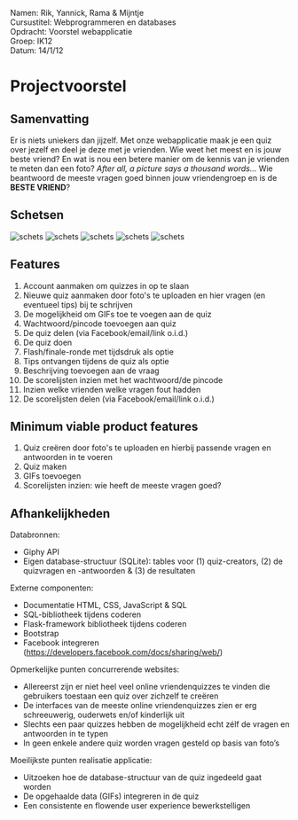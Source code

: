 Namen: Rik, Yannick, Rama & Mijntje  <br>
Cursustitel: Webprogrammeren en databases <br>
Opdracht: Voorstel webapplicatie <br>
Groep: IK12 <br>
Datum: 14/1/12

# Projectvoorstel

## Samenvatting

Er is niets uniekers dan jijzelf. Met onze webapplicatie maak je een quiz over jezelf en deel je deze met je vrienden. Wie weet het meest en is jouw beste vriend? En wat is nou een betere manier om de kennis van je vrienden te meten dan een foto? *After all, a picture says a thousand words…* Wie beantwoord de meeste vragen goed binnen jouw vriendengroep en is de **BESTE VRIEND**?

## Schetsen

![schets](doc/quiz1.png)
![schets](doc/quiz2.png)
![schets](doc/quiz3.png)
![schets](doc/quiz4.png)
![schets](doc/quiz5.png)


## Features
1. Account aanmaken om quizzes in op te slaan
1. Nieuwe quiz aanmaken door foto's te uploaden en hier vragen (en eventueel tips) bij te schrijven
1. De mogelijkheid om GIFs toe te voegen aan de quiz
1. Wachtwoord/pincode toevoegen aan quiz
1. De quiz delen (via Facebook/email/link o.i.d.)
1. De quiz doen
1. Flash/finale-ronde met tijdsdruk als optie
1. Tips ontvangen tijdens de quiz als optie
1. Beschrijving toevoegen aan de vraag
1. De scorelijsten inzien met het wachtwoord/de pincode
1. Inzien welke vrienden welke vragen fout hadden
1. De scorelijsten delen (via Facebook/email/link o.i.d.)

## Minimum viable product features
1. Quiz creëren door foto's te uploaden en hierbij passende vragen en antwoorden in te voeren
1. Quiz maken
1. GIFs toevoegen
1. Scorelijsten inzien: wie heeft de meeste vragen goed?

## Afhankelijkheden
Databronnen:
* Giphy API
* Eigen database-structuur (SQLite): tables voor (1) quiz-creators, (2) de quizvragen en -antwoorden & (3) de resultaten

Externe componenten:
* Documentatie HTML, CSS, JavaScript & SQL
* SQL-bibliotheek tijdens coderen
* Flask-framework bibliotheek tijdens coderen
* Bootstrap
* Facebook integreren  (https://developers.facebook.com/docs/sharing/web/)

Opmerkelijke punten concurrerende websites:
* Allereerst zijn er niet heel veel online vriendenquizzes te vinden die gebruikers toestaan een quiz over zichzelf te creëren
* De interfaces van de meeste online vriendenquizzes zien er erg schreeuwerig, ouderwets en/of kinderlijk uit
* Slechts een paar quizzes hebben de mogelijkheid echt zélf de vragen en antwoorden in te typen
* In geen enkele andere quiz worden vragen gesteld op basis van foto’s

Moeilijkste punten realisatie applicatie:
* Uitzoeken hoe de database-structuur van de quiz ingedeeld gaat worden
* De opgehaalde data (GIFs) integreren in de quiz
* Een consistente en flowende user experience bewerkstelligen



